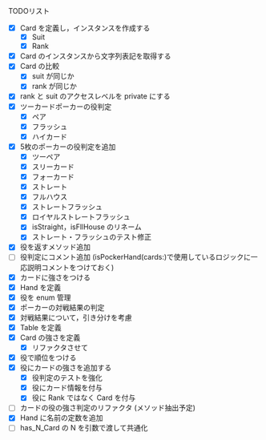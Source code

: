 
TODOリスト

* [x] Card を定義し，インスタンスを作成する
	* [x] Suit
	* [x] Rank
* [x] Card のインスタンスから文字列表記を取得する
* [x] Card の比較
    * [x] suit が同じか
    * [x] rank が同じか
* [x] rank と suit のアクセスレベルを private にする
* [x] ツーカードポーカーの役判定
    * [x] ペア
    * [x] フラッシュ
    * [x] ハイカード
* [x] 5枚のポーカーの役判定を追加
	* [x] ツーペア
	* [x] スリーカード
	* [x] フォーカード
	* [x] ストレート
	* [x] フルハウス
	* [x] ストレートフラッシュ
	* [x] ロイヤルストレートフラッシュ
	* [x] isStraight，isFllHouse のリネーム
	* [x] ストレート・フラッシュのテスト修正
* [x] 役を返すメソッド追加
* [ ] 役判定にコメント追加 (isPockerHand(cards:)で使用しているロジックに一応説明コメントをつけておく)
* [x] カードに強さをつける
* [x] Hand を定義
* [x] 役を enum 管理
* [x] ポーカーの対戦結果の判定
* [x] 対戦結果について，引き分けを考慮
* [x] Table を定義
* [x] Card の強さを定義
	* [x] リファクタさせて
* [x] 役で順位をつける
* [x] 役にカードの強さを追加する
	* [x] 役判定のテストを強化
	* [x] 役にカード情報を付与
	* [x] 役に Rank ではなく Card を付与
* [ ] カードの役の強さ判定のリファクタ (メソッド抽出予定)
* [x] Hand に名前の定数を追加
* [ ] has_N_Card の N を引数で渡して共通化
